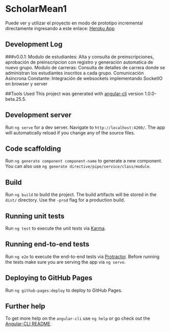# ScholarMean1
Puede ver y utilizar el proyecto en modo de prototipo incremental directamente ingresando a este enlace: [Heroku App](https://scholarnode.herokuapp.com/)

## Development Log
###v0.0.1:
Modulo de estudiantes: Alta y consulta de preinscripciones, aprobación de preinscripcion con registro y generación automatica de nuevo grupo.
Modulo de carreras: Consulta de detalles de carrera donde se administran los estudiantes inscritos a cada grupo.
Comunicación Asincrona Constante: Integración de websockets implementando SocketIO en browser y server

##Tools Used
This project was generated with [angular-cli](https://github.com/angular/angular-cli) version 1.0.0-beta.25.5.

## Development server
Run `ng serve` for a dev server. Navigate to `http://localhost:4200/`. The app will automatically reload if you change any of the source files.

## Code scaffolding

Run `ng generate component component-name` to generate a new component. You can also use `ng generate directive/pipe/service/class/module`.

## Build

Run `ng build` to build the project. The build artifacts will be stored in the `dist/` directory. Use the `-prod` flag for a production build.

## Running unit tests

Run `ng test` to execute the unit tests via [Karma](https://karma-runner.github.io).

## Running end-to-end tests

Run `ng e2e` to execute the end-to-end tests via [Protractor](http://www.protractortest.org/).
Before running the tests make sure you are serving the app via `ng serve`.

## Deploying to GitHub Pages

Run `ng github-pages:deploy` to deploy to GitHub Pages.

## Further help

To get more help on the `angular-cli` use `ng help` or go check out the [Angular-CLI README](https://github.com/angular/angular-cli/blob/master/README.md).
